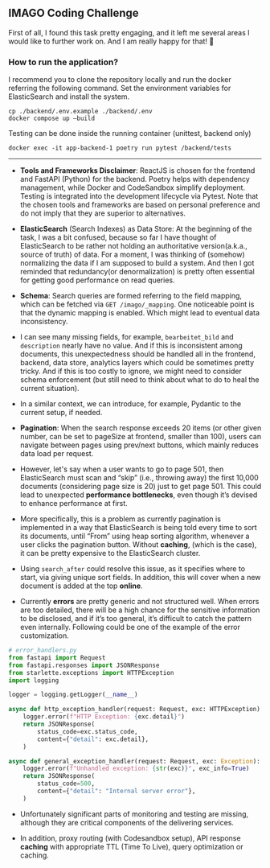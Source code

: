 ## IMAGO Coding Challenge

First of all, I found this task pretty engaging, and it left me several areas I would like to further work on. And I am really happy for that! 🤗 

### How to run the application?

I recommend you to clone the repository locally and run the docker referring the following command.
Set the environment variables for ElasticSearch and install the system.


```shell
cp ./backend/.env.example ./backend/.env
docker compose up –build
```

Testing can be done inside the running container (unittest, backend only)

```shell
docker exec -it app-backend-1 poetry run pytest /backend/tests
```
---

- **Tools and Frameworks Disclaimer**: ReactJS is chosen for the frontend and FastAPI (Python) for the backend. Poetry helps with dependency management, while Docker and CodeSandbox simplify deployment. Testing is integrated into the development lifecycle via Pytest. Note that the chosen tools and frameworks are based on personal preference and do not imply that they are superior to alternatives.

- **ElasticSearch** (Search Indexes) as Data Store: At the beginning of the task, I was a bit confused, because so far I have thought of ElasticSearch to be rather not holding an authoritative version(a.k.a., source of truth) of data. For a moment, I was thinking of (somehow) normalizing the data if I am supposed to build a system. And then I got reminded that redundancy(or denormalization) is pretty often essential for getting good performance on read queries.

- **Schema**: Search queries are formed referring to the field mapping, which can be fetched via `GET /imago/_mapping`. One noticeable point is that the dynamic mapping is enabled. Which might lead to eventual data inconsistency.

- I can see many missing fields, for example, `bearbeitet_bild` and `description` nearly have no value. And if this is inconsistent among documents, this unexpectedness should be handled all in the frontend, backend, data store, analytics layers which could be sometimes pretty tricky. And if this is too costly to ignore, we might need to consider schema enforcement (but still need to think about what to do to heal the current situation).

- In a similar context, we can introduce, for example, Pydantic to the current setup, if needed.

- **Pagination**: When the search response exceeds 20 items (or other given number, can be set to pageSize at frontend, smaller than 100), users can navigate between pages using prev/next buttons, which mainly reduces data load per request.

- However, let's say when a user wants to go to page 501, then ElasticSearch must scan and “skip” (i.e., throwing away) the first 10,000 documents (considering page size is 20) just to get page 501. This could lead to unexpected **performance bottlenecks**, even though it’s devised to enhance performance at first.

- More specifically, this is a problem as currently pagination is implemented in a way that ElasticSearch is being told every time to sort its documents, until “From” using heap sorting algorithm, whenever a user clicks the pagination button. Without **caching**, (which is the case), it can be pretty expensive to the ElasticSearch cluster.

- Using `search_after` could resolve this issue, as it specifies where to start, via giving unique sort fields. In addition, this will cover when a new document is added at the top **online**.

- Currently **errors** are pretty generic and not structured well. When errors are too detailed, there will be a high chance for the sensitive information to be disclosed, and if it’s too general, it’s difficult to catch the pattern even internally. Following could be one of the example of the error customization.

```python
# error_handlers.py
from fastapi import Request
from fastapi.responses import JSONResponse
from starlette.exceptions import HTTPException
import logging

logger = logging.getLogger(__name__)

async def http_exception_handler(request: Request, exc: HTTPException):
    logger.error(f"HTTP Exception: {exc.detail}")
    return JSONResponse(
        status_code=exc.status_code,
        content={"detail": exc.detail},
    )

async def general_exception_handler(request: Request, exc: Exception):
    logger.error(f"Unhandled exception: {str(exc)}", exc_info=True)
    return JSONResponse(
        status_code=500,
        content={"detail": "Internal server error"},
    )

```

- Unfortunately significant parts of monitoring and testing are missing, although they are critical components of the delivering services.

- In addition, proxy routing (with Codesandbox setup), API response **caching** with appropriate TTL (Time To Live), query optimization or caching.
